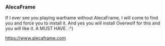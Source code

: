
### AlecaFrame

If I ever see you playing warframe without AlecaFrame, I will come to find you and force you to install it. And yes you will install Overwolf for this and you will like it. A MUST HAVE. :^)

https://www.alecaframe.com